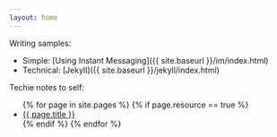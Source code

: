 ```yaml
---
layout: home
---
```

Writing samples: 

* Simple: [Using Instant Messaging]({{ site.baseurl }}/im/index.html)
* Technical: [Jekyll]({{ site.baseurl }}/jekyll/index.html)

Techie notes to self:

<div id="grid">
	<ul id = "limheight">
	{% for page in site.pages %}
	  {% if page.resource == true %}
	    <div class="item">
	      <li><a href="{{ site.baseurl }}{{ page.url }}">{{ page.title }}</a></li>
	    </div>
	  {% endif %}
	{% endfor %}
	</ul>
</div>

<div>
	<script>
  (function() {
    var cx = '006793602710358171439:8vsbxk9foow';
    var gcse = document.createElement('script');
    gcse.type = 'text/javascript';
    gcse.async = true;
    gcse.src = 'https://cse.google.com/cse.js?cx=' + cx;
    var s = document.getElementsByTagName('script')[0];
    s.parentNode.insertBefore(gcse, s);
  })();
</script>
<gcse:search></gcse:search>
</div>